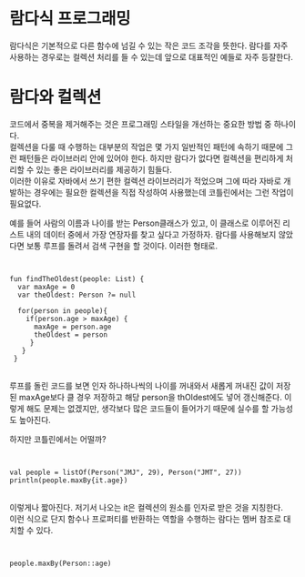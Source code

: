 # 람다식 프로그래밍

람다식은 기본적으로 다른 함수에 넘길 수 있는 작은 코드 조각을 뜻한다.
람다를 자주 사용하는 경우로는 컬렉션 처리를 들 수 있는데 앞으로 대표적인 예들로 자주 등잘한다.

# 람다와 컬렉션
코드에서 중복을 제거해주는 것은 프로그래밍 스타일을 개선하는 중요한 방법 중 하나이다.   
컬렉션을 다룰 때 수행하는 대부분의 작업은 몇 가지 일반적인 패턴에 속하기 때문에 그런 패턴들은 라이브러리 안에 있어야 한다. 하지만 람다가 없다면 컬렉션을 편리하게 처리할 수 있는 좋은 라이브러리를 제공하기 힘들다.   
이러한 이유로 자바에서 쓰기 편한 컬렉션 라이브러리가 적었으며 그에 따라 자바로 개발하는 경우에는 필요한 컬렉션을 직접 작성하여 사용했는데 코틀린에서는 그런 작업이 필요없다.   

예를 들어 사람의 이름과 나이를 받는 Person클래스가 있고, 이 클래스로 이루어진 리스트 내의 데이터 중에서 가장 연장자를 찾고 싶다고 가정하자.
람다를 사용해보지 않았다면 보통 루프를 돌려서 검색 구현을 할 것이다. 이러한 형태로.   
<code>
<pre>
fun findTheOldest(people: List<Person>) {
  var maxAge = 0
  var theOldest: Person ?= null
  
  for(person in people){
    if(person.age > maxAge) {
      maxAge = person.age
      theOldest = person
     }
   }
 }
</code>
</pre>
루프를 돌린 코드를 보면 인자 하나하나씩의 나이를 꺼내와서 새롭게 꺼내진 값이 저장된 maxAge보다 클 경우 저장하고 해당 person을 thOldest에도 넣어 갱신해준다. 이렇게 해도 문제는 없겠지만, 생각보다 많은 코드들이 들어가기 때문에 실수를 할 가능성도 높아진다.   

하지만 코틀린에서는 어떨까?   
<code>
<pre>
val people = listOf(Person("JMJ", 29), Person("JMT", 27))
println(people.maxBy{it.age})
</code>  
</pre>
이렇게나 짧아진다. 저기서 나오는 it은 컬렉션의 원소를 인자로 받은 것을 지칭한다.  
이런 식으로 단지 함수나 프로퍼티를 반환하는 역할을 수행하는 람다는 멤버 참조로 대치할 수 있다.   
<code>
<pre>
people.maxBy(Person::age)
</code>
</pre>
